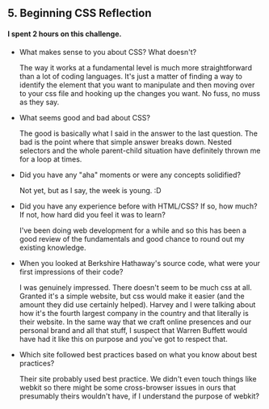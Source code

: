 ## 5. Beginning CSS Reflection

#### I spent 2 hours on this challenge.

- What makes sense to you about CSS? What doesn't?

	The way it works at a fundamental level is much more straightforward than a lot of coding languages. It's just a matter of finding a way to identify the element that you want to manipulate and then moving over to your css file and hooking up the changes you want. No fuss, no muss as they say. 

- What seems good and bad about CSS?

	The good is basically what I said in the answer to the last question. The bad is the point where that simple answer breaks down. Nested selectors and the whole parent-child situation have definitely thrown me for a loop at times. 

- Did you have any "aha" moments or were any concepts solidified?

	Not yet, but as I say, the week is young. :D

- Did you have any experience before with HTML/CSS? If so, how much? If not, how hard did you feel it was to learn?

	I've been doing web development for a while and so this has been a good review of the fundamentals and good chance to round out my existing knowledge.

- When you looked at Berkshire Hathaway's source code, what were your first impressions of their code?

	I was genuinely impressed. There doesn't seem to be much css at all. Granted it's a simple website, but css would make it easier (and the amount they did use certainly helped). Harvey and I were talking about how it's the fourth largest company in the country and that literally is their website. In the same way that we craft online presences and our personal brand and all that stuff, I suspect that Warren Buffett would have had it like this on purpose and you've got to respect that. 

- Which site followed best practices based on what you know about best practices?

	Their site probably used best practice. We didn't even touch things like webkit so there might be some cross-browser issues in ours that presumably theirs wouldn't have, if I understand the purpose of webkit?